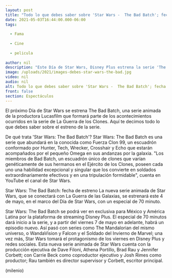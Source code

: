 ```yaml
---
layout: post
title: "Todo lo que debes saber sobre 'Star Wars -  The Bad Batch'; fecha de estreno y dónde ver"
date: 2021-05-03T16:44:00.000-06:00
tags:
  
  - Fama
  
  - Cine
  
  - pelicula
  
author: nil
description: "Este Día de Star Wars, Disney Plus estrena la serie 'The Bad Batch' con un especial de 70 minutos. Te decimos todo lo que debes saber sobre su estreno. "
image: /uploads/2021/images-debes-star-wars-the-bad.jpg
video: nil
audio: nil
alt: Todo lo que debes saber sobre 'Star Wars -  The Bad Batch'; fecha de estreno y dónde ver
front: false
section: Espectáculos
---
```


El próximo Día de Star Wars se estrena The Bad Batch, una serie animada de la productora Lucasfilm que formará parte de los acontecimientos ocurridos en la serie de La Guerra de los Clones. Aquí te decimos todo lo que debes saber sobre el estreno de la serie. 

De qué trata 'Star Wars: The Bad Batch'? Star Wars: The Bad Batch es una serie que abundará en la conocida como Fuerza Clon 99, un escuadrón conformado por Hunter, Tech, Wrecker, Crosshair y Echo que estarán acompañados por el pequeño Omega en sus andanzas por la galaxia. "Los miembros de Bad Batch, un escuadrón único de clones que varían genéticamente de sus hermanos en el Ejército de los Clones, poseen cada uno una habilidad excepcional y singular que los convierte en soldados extraordinariamente efectivos y en una tripulación formidable", cuenta en YouTube el canal de Star Wars. 

Star Wars: The  Bad Batch: fecha de estreno La nueva serie animada de Star Wars, que se conectará con La Guerra de las Galaxias, se estrenará este 4 de mayo, en el marco del Día de Star Wars, con un especial de 70 minuto.

Star Wars: The Bad Batch se podrá ver en exclusiva para México y América Latina por la plataforma de streaming Disney Plus. El especial de 70 minutos dará inicio a la serie, y a partir del viernes 7 de mayo en adelante, habrá un episodio nuevo.  Así pasó con series como The Mandalorian del mismo universo, o WandaVision y Falcon y el Soldado del Invierno de Marvel; una vez más, Star Wars tomará el protagonismo de los viernes en Disney Plus y redes sociales. Esta nueva serie animada de Star Wars cuenta con la producción ejecutiva de Dave Filoni, Athena Portillo, Brad Rau y Jennifer Corbett; con Carrie Beck como coproductor ejecutivo y Josh Rimes como productor; Rau también es director supervisor y Corbett, escritor principal. 

(milenio)